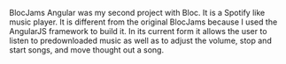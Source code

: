 BlocJams Angular was my second project with Bloc. It is a Spotify like music player.  It is different from the original BlocJams because I used the AngularJS framework to build it.  In its current form it allows the user to listen to predownloaded music as well as to adjust the volume, stop and start songs, and move thought out a song.
